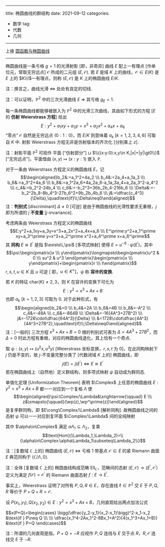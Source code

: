 
---
title: 椭圆曲线的群结构
date: 2021-09-12
categories:
  - 数学
tag:
  - 代数
  - 几何
---

<script src="../lib/loader.js"></script>
<script>
const path = "/assets/images/group-law";
const suffix = "svg";
function displayGraph(id, width, height) {
  const 𝓞 = `${path}-${id}.${suffix}`;
  document.write((height != null || height != undefined) ? 
    "<div style='margin:0 auto;'>" + loadFile(𝓞).replace("viewBox", "width=" + width + " height=" + height + " viewBox") + "</div>": 
    "<div style='margin:0 auto;'>" + loadFile(𝓞).replace("viewBox", "width=" + width +  " viewBox") + "</div>");
}
</script>

上接 [圆函数与椭圆曲线](/post/08-22-2021/elliptic-curve.html)

---

椭圆曲线是一条亏格 $g=1$ 的光滑射影 $[$即，非奇异$]$ 曲线 $E$ 配上一有理点 $[$作单位元，常取无穷远点$]$ $\mathcal{O}$ 所成的二元组 $(E,\mathcal{O})$. 若 $E$ 是域 $K$ 上的曲线，$\mathcal{O}\in E(K)$ 是 $E$ 上的 $K\\!$—有理点，则称 $(E,\mathcal{O})$ 是 $K$ 上的椭圆曲线 $E/K$. 

注：换言之，曲线光滑 $\iff$ 处处有良定的切线.

注：可以证明，$\mathbb{P}^2$ 中的三次光滑曲线 $E$ $\Longrightarrow$ 其亏格 $g_E=1$.

每一条椭圆曲线都能够被嵌入为 $\mathbb{P}^2$ 中的光滑三次曲线，其由如下形式的方程 $[E$ 的 **仿射 Weierstrass 方程**$]$ 给出
$$E:y^2+a_1xy+a_3y=x^3+a_2x^2+a_4x+a_6$$ “零点” $\mathcal{O}$ 自然是无穷远点 $(0:1:0)$，而 $E/K$ 则意味着 $a_k$ $[k=1,2,3,4,6]$ 可取自 $K$ 中. 射影 Weierstrass 方程无非是仿射版本的齐次化 $[$分别乘上 $z]$.

注：射影平面 $\mathbb{P}^2$ 可视作 平面 $[$“仿射部分”$]$ $\sqcup$ $\\{(x:y:0):x,y\in K,|x|+|y|\gt0\\}$ $[$“无穷远点”$]$，平面借由 $(x,y)\longmapsto(x:y:1)$ 嵌入 $\mathbb{P}$.

对于一条由 Weierstrass 方程定义的椭圆曲线 $E$，记 
$$\begin{aligned}b_2&:=a_1^2+4a_2 \\\ b_4&:=2a_4+a_1a_3 \\\ b_6&:=a_3^2+4a_6 \\\ b_8&:=a_1^2a_6+4a_2a_6-a_1a_3a_4+a_2a_3^2-a_4^2 \\\ c_4&:=b_2^2-24b_4 \\\ c_6&:=-b_2^3+36b_2b_4-216b_6 \\\ \Delta&:=-b_2^2b_8-8b_4^3-27b_6^2+9b_2b_4b_6 \\\ j&:=\dfrac{c_4^3}{\Delta},\quad\text{if}\\;\Delta\neq0\end{aligned}$$ 
注：**判别式** $[$discriminant$]$ $\Delta\neq0$ $[$可逆$]$ 是由于椭圆曲线的光滑性要求无重根，$j$ 即为所谓的 $j$ **不变量** $[j$-invariance$]$.

考虑两条由 Weierstrass 方程定义的椭圆曲线
$$E:y^2+a_1xy+a_3y=x^3+a_2x^2+a_4x+a_6 \\\ E^\prime:y^2+a_1^\prime xy+a_3^\prime y=x^3+a_2^\prime x^2+a_4^\prime x+a_6^\prime$$ 其 **同构** $E\cong E^\prime$ 是指 $\exists\\,\psi$ $[$多项式映射$]$ 使得 $E=u^{-6}\cdot\psi(E^\prime)$，其中
$$\psi:\begin{pmatrix}x \\\ y\end{pmatrix}\longmapsto\begin{pmatrix}u^2 & 0 \\\ su^2 & u^3 \end{pmatrix}\begin{pmatrix}x \\\ y\end{pmatrix}+\begin{pmatrix}r \\\ t\end{pmatrix}$$ $r,s,t,u\in K$ 且 $u$ 可逆 $[$ 即，$u\in K^\times]$，$\psi$ 称 **容许的变换**.

若 $K$ 的特征 $\text{char}(K)\neq2,3$，则 $K$ 在容许的变换下可化为
$$E:y^2=x^3+Ax+B$$ 也即 $a_k$ $[k=1,2,3]$ 可取为 $0$. 对于此种形式，有
$$\begin{aligned}b_2&=0 \\\ b_4&=2A \\\ b_6&=4B \\\ b_8&=-A^2 \\\ c_4&=-48A \\\ c_6&=-864B \\\ \Delta&=-16(4A^3+27B^2) \\\ j&=-1728\cdot\dfrac{64A^3}{\Delta} \\\ &=1728\cdot\dfrac{4A^3}{4A^3+27B^2},\quad\text{if}\\;\Delta\neq0\end{aligned}$$
注：$[$一般的$]$ 三次方程 $x^3+Ax+B=0$ 根的判别式可表为 $\Delta=4A^3+27B^2$，而 $\Delta=0$ 时此方程有重根，对应的椭圆曲线退化，其上恰有一个奇点.

取 $\psi:(x,y)\longmapsto(u^2x,u^3y)$ $[$Weierstrass 坐标变换，$r,s,t$ 为 $0]$，在此同构映射下 $j$ 仍是不变的，故 $j$-不变量完整分类了 $[$代数闭域 $K$ 上的$]$ 椭圆曲线，即 $$j(E)=j({E^\prime})\iff E\cong E^\prime$$
若在椭圆曲线上（自然地）定义群结构，则多项式映射 $\psi$ 自动成为群同态.

单值化定理 $[$Uniformization Theorem$]$ 表明 $\Complex$ 上任意的椭圆曲线 $E:y^2=x^3+Ax+B$ 都一一对应到一个复格 $\Lambda$ 使
$$\begin{aligned}\psi:\Complex/\Lambda&\xrightarrow{\qquad} E \\\ z&\xmapsto{\qquad}(\wp(z),\wp^\prime(z))\end{aligned}$$ 是复李群同构，即 $E\cong\Complex/\Lambda$ $[$解析同构$]$. 故椭圆曲线之间的态射 $\psi$ 可以一一对应到复环面 $\Complex/\Lambda$ 间的全纯映射
<script> displayGraph(1, "22ex") </script>
其中 $\alpha\in\Complex$ 满足 $\alpha\Lambda_1\subseteq\Lambda_2$，复乘 $$\text{Hom}(\Lambda_1,\Lambda_2)=\\{\alpha\in\Complex:\alpha\Lambda_1\subseteq\Lambda_2\\}$$

注：$[$复数域 $\mathbb{C}$ 上的$]$ 椭圆曲线 $(E,\mathcal{O})$ $\iff$ 亏格 $1$ 带基点 $\mathcal{O}\in E$ 的紧 Riemann 曲面 $E$ 典范同构于 $(\mathbb{C}/\Lambda,0)$. 

注：全体 $[$复数域 $\mathbb{C}$ 上的$]$ 椭圆曲线构成范畴 $\mathsf{Ell}_\mathbb{C}$，范畴间的态射 $(E,\mathcal{O})\longrightarrow(E^\prime,\mathcal{O}^\prime)$ 定义为满足 $f(\mathcal{O})=\mathcal{O}^\prime$ 的 Riemann 曲面态射 $f:E\longrightarrow E^\prime$.

事实上，Weierstrass 证明了对所有 $P,Q,R\in E$，存在直线 $\ell\in\mathbb{P}^2$ 交 $E$ 于 $P,Q,R$ 等价于 $P+Q+R=\mathcal{O}$.

设 $P(x_1,y_1),Q(x_2,y_2)\in E:y^2=x^3+Ax+B$，几何直观给出两点加法公式 
<div class="scroll">
$$x(P+Q)=\begin{cases} \bigg(\dfrac{y_2-y_1}{x_2-x_1}\bigg)^2-x_1-x_2 &\text{if } P\neq Q \\\ \\\ \dfrac{x_1^4-2Ax_1^2-8Bx_1+A^2}{4(x_1^3+Ax_1+B)} &\text{if } P=Q \end{cases}$$
</div>

注：所谓的几何直观是指，$P+Q=-R$ 应视作 $P,Q$ 连线与 $E$ 交于点 $R$，$R,\mathcal{O}$ 连线交 $E$ 于 $-R$.





